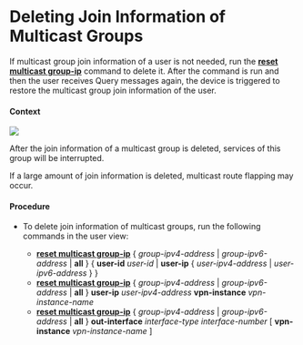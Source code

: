 Deleting Join Information of Multicast Groups
=============================================

If multicast group join information of a user is not needed, run the [**reset multicast group-ip**](cmdqueryname=reset+multicast+group-ip) command to delete it. After the command is run and then the user receives Query messages again, the device is triggered to restore the multicast group join information of the user.

#### Context

![](../../../../public_sys-resources/notice_3.0-en-us.png) 

After the join information of a multicast group is deleted, services of this group will be interrupted.

If a large amount of join information is deleted, multicast route flapping may occur.



#### Procedure

* To delete join information of multicast groups, run the following commands in the user view:
  
  
  + [**reset multicast group-ip**](cmdqueryname=reset+multicast+group-ip) { *group-ipv4-address* | *group-ipv6-address* | **all** } { **user-id** *user-id* | **user-ip** { *user-ipv4-address* | *user-ipv6-address* } }
  + [**reset multicast group-ip**](cmdqueryname=reset+multicast+group-ip) { *group-ipv4-address* | *group-ipv6-address* | **all** } **user-ip** *user-ipv4-address* **vpn-instance** *vpn-instance-name*
  + [**reset multicast group-ip**](cmdqueryname=reset+multicast+group-ip) { *group-ipv4-address* | *group-ipv6-address* | **all** } **out-interface** *interface-type interface-number* [ **vpn-instance** *vpn-instance-name* ]